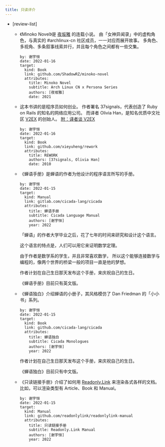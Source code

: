 ```yaml
---
title: 只读评介
---
```


- [review-list]

  - 《Minoko Novel》是 [夜坂雅](https://github.com/ShadowRZ) 的连载小说。
    由「女神异闻录」中的虚构角色，与真实的 #archlinux-cn 社区成员，一一对应而展开故事。
    多角色、多视角、多条叙事线索并行，并且每个角色之间都有一些交集。

    ``` metadata
    by: 谢宇恒
    date: 2022-01-16
    target:
      kind: Book
      link: github.com/ShadowRZ/minoko-novel
      attributes:
        title: Minoko Novel
        subtitle: Arch Linux CN x Persona Series
        authors: [夜坂雅]
        date: 2021
    ```

  - 这本书讲的是程序员如何创业。
    作者署名 37signals，代表创造了 Ruby on Rails 的知名的网络应用公司。
    而译者 Olivia Han，是知名优质中文社区 [V2EX](https://www.v2ex.com/?r=xieyuheng) 的创始人。
    [附：译者谈 V2EX](https://www.ifanr.com/22202)


    ``` metadata
    by: 谢宇恒
    date: 2022-01-16
    target:
      kind: Book
      link: github.com/xieyuheng/rework
      attributes:
        title: REWORK
        authors: [37signals, Olivia Han]
        date: 2010
    ```

  - 《蝉语手册》是蝉语的作者为他设计的程序语言所写的手册。

    ``` metadata
    by: 谢宇恒
    date: 2022-01-15
    target:
      kind: Manual
      link: gitlab.com/cicada-lang/cicada
      attributes:
        title: 蝉语手册
        subtitle: Cicada Language Manual
        authors: [谢宇恒]
        year: 2022
    ```

    「蝉语」的作者大学毕业之后，花了七年的时间来研究和设计这个语言。

    这个语言的特点是，人们可以用它来证明数学定理。

    由于作者是数学系的学生，并且非常喜欢数学，
    所以这个能够连接数学与编程的，像两个世界的桥梁一般的项目一直是他的梦想。

    作者计划在自己生日那天发布这个手册，来庆祝自己的生日。

    《蝉语手册》目前只有英文版。

  - 《蝉语独白》介绍蝉语的小册子，其风格模仿了 Dan Friedman 的「小小书」系列。

    ``` metadata
    by: 谢宇恒
    date: 2022-01-15
    target:
      kind: Book
      link: github.com/cicada-lang/cicada
      attributes:
        title: 蝉语独白
        subtitle: Cicada Monologues
        authors: [谢宇恒]
        year: 2022
    ```

    作者计划在自己生日那天发布这个手册，来庆祝自己的生日。

    《蝉语独白》目前只有中文版。

  - 《只读链接手册》介绍了如何用 [Readonly.Link](https://readonly.link)
    来渲染各式各样的文档。比如，可以渲染类型有 Article、Book 和 Manual。

    ``` metadata
    by: 谢宇恒
    date: 2022-01-15
    target:
      kind: Manual
      link: github.com/readonlylink/readonlylink-manual
      attributes:
        title: 只读链接手册
        subtitle: Readonly.Link Manual
        authors: [谢宇恒]
        year: 2022
    ```
